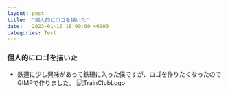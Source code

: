 ```yaml
---
layout: post
title:  "個人的にロゴを描いた"
date:   2023-01-10 18:00:00 +0900
categories: Test
---
```


### 個人的にロゴを描いた
- 鉄道に少し興味があって鉄研に入った僕ですが、ロゴを作りたくなったのでGIMPで作りました。
![TrainClubLogo](../../assets/2023/TrainCircleLogo_Rosenzu.png)
